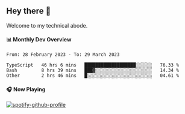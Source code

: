 ## Hey there 👋

Welcome to my technical abode.

#### 📊 Monthly Dev Overview
<!--START_SECTION:waka-->

```text
From: 28 February 2023 - To: 29 March 2023

TypeScript   46 hrs 6 mins   ███████████████████░░░░░░   76.33 %
Bash         8 hrs 39 mins   ███▓░░░░░░░░░░░░░░░░░░░░░   14.34 %
Other        2 hrs 46 mins   █░░░░░░░░░░░░░░░░░░░░░░░░   04.61 %
```

<!--END_SECTION:waka-->

#### 🎧 Now Playing

[![spotify-github-profile](https://spotify-github-profile.vercel.app/api/view?uid=james2mid&cover_image=true&theme=natemoo-re)](https://open.spotify.com/user/james2mid?si=2b3baf2b09cb499e)
